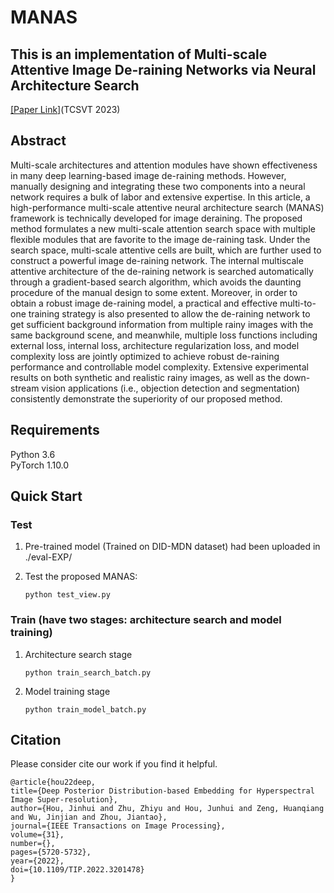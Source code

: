 # MANAS
## This is an implementation of Multi-scale Attentive Image De-raining Networks via Neural Architecture Search  
[[Paper Link]](https://ieeexplore.ieee.org/document/9894375 "悬停显示")(TCSVT 2023)
## Abstract
Multi-scale architectures and attention modules
have shown effectiveness in many deep learning-based image
de-raining methods. However, manually designing and integrating
these two components into a neural network requires
a bulk of labor and extensive expertise. In this article, a
high-performance multi-scale attentive neural architecture search
(MANAS) framework is technically developed for image deraining.
The proposed method formulates a new multi-scale
attention search space with multiple flexible modules that are
favorite to the image de-raining task. Under the search space,
multi-scale attentive cells are built, which are further used to construct
a powerful image de-raining network. The internal multiscale
attentive architecture of the de-raining network is searched
automatically through a gradient-based search algorithm, which
avoids the daunting procedure of the manual design to some
extent. Moreover, in order to obtain a robust image de-raining
model, a practical and effective multi-to-one training strategy is
also presented to allow the de-raining network to get sufficient
background information from multiple rainy images with the
same background scene, and meanwhile, multiple loss functions
including external loss, internal loss, architecture regularization
loss, and model complexity loss are jointly optimized to achieve
robust de-raining performance and controllable model complexity.
Extensive experimental results on both synthetic and realistic
rainy images, as well as the down-stream vision applications (i.e.,
objection detection and segmentation) consistently demonstrate
the superiority of our proposed method.
## Requirements
Python 3.6  
PyTorch 1.10.0
## Quick Start
### Test
1. Pre-trained model (Trained on DID-MDN dataset) had been uploaded in ./eval-EXP/

2. Test the proposed MANAS:

   `python test_view.py`

### Train (have two stages: architecture search and model training)
1. Architecture search stage
    
   `python train_search_batch.py`
   
2. Model training stage

   `python train_model_batch.py`

## Citation
Please consider cite our work if you find it helpful.

`@article{hou22deep,`   
	`title={Deep Posterior Distribution-based Embedding for Hyperspectral Image Super-resolution},`    
	`author={Hou, Jinhui and Zhu, Zhiyu and Hou, Junhui and Zeng, Huanqiang and Wu, Jinjian and Zhou, Jiantao},`   
	`journal={IEEE Transactions on Image Processing},`    
	`volume={31},`    
	`number={},`    
	`pages={5720-5732},`    
	`year={2022},`    
	`doi={10.1109/TIP.2022.3201478}`    
`}`
